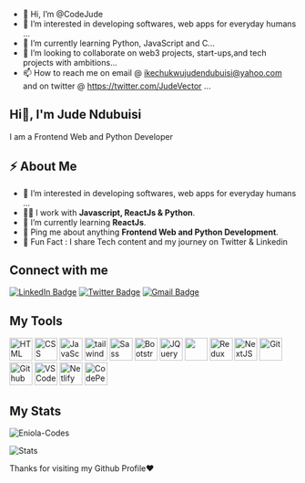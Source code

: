 - 👋 Hi, I’m @CodeJude
- 👀 I’m interested in developing softwares, web apps  for everyday humans ...
- 🌱 I’m currently learning Python, JavaScript and C...
- 💞️ I’m looking to collaborate on web3 projects, start-ups,and tech projects with ambitions...
- 📫 How to reach me on email @ ikechukwujudendubuisi@yahoo.com and on twitter @ https://twitter.com/JudeVector ...

<!---
CodeJude/CodeJude is a ✨ special ✨ repository because its `README.md` (this file) appears on your GitHub profile.
You can click the Preview link to take a look at your changes.
--->


<h2>Hi👋, I'm Jude Ndubuisi</h2>
<p>I am a Frontend Web and Python Developer </p>



<h2>⚡️ About Me</h2>

<ul>
  <li>💞 I’m interested in developing softwares, web apps  for everyday humans ... </li>
  <li>👨‍💻 I work with <strong>Javascript, ReactJs & Python</strong>.</li>
  <li>🔭 I’m currently learning <strong>ReactJs</strong>. </li>
  <li>💬 Ping me about anything <strong>Frontend Web and Python Development</strong>.</li>
<li>🎉 Fun Fact : I share Tech content and my journey on Twitter & Linkedin</li>
</ul>

<h2>Connect with me</h3>
<p><a href="https://www.linkedin.com/in/judendubuisi/"><img src="https://img.shields.io/badge/-Jude%20Ndubuisi%20-blue?style=plastic&amp;labelColor=blue&amp;logo=LinkedIn&amp;link=www.linkedin.com/in/jude-ndubuisi-687023219" alt="LinkedIn Badge"></a> 
  <a href="https://twitter.com/EniolaCodes/"><img src="https://img.shields.io/badge/-EniolaCodes-informational?style=plastic&amp;labelColor=informational&amp;logo=Twitter&amp;link=https://twitter.com/Dev_180Memes" alt="Twitter Badge"></a>
  <a href="mailto:eniolacodes1@gmail.com"><img src="https://img.shields.io/badge/-Eniola%20Codes-fff?style=plastic&amp;labelColor=fff&amp;logo=Gmail&amp;link=mailto:adeoluwaagbakosi@gmail.com" alt="Gmail Badge"></a></p>


<h2> My Tools </h2>
<p align="left">
    <img src="https://cdn.jsdelivr.net/gh/devicons/devicon/icons/html5/html5-original.svg" alt="HTML" height="40" width="40" />
  <img src="https://cdn.jsdelivr.net/gh/devicons/devicon/icons/css3/css3-original.svg" alt="CSS" height="40" width="40"/>
 
  <img src="https://cdn.jsdelivr.net/gh/devicons/devicon/icons/javascript/javascript-original.svg" alt="JavaScript" height="40" width="40"/>
    <img src="https://www.vectorlogo.zone/logos/tailwindcss/tailwindcss-icon.svg" alt="tailwind" width="40" height="40"/> 
<!--    <img src="https://cdn.jsdelivr.net/gh/devicons/devicon/icons/typescript/typescript-original.svg" alt="TypeScript" height="40" width="40"/> -->
   <img src="https://cdn.jsdelivr.net/gh/devicons/devicon/icons/sass/sass-original.svg" alt="Sass" height="40" width="40"/>
  <img src="https://cdn.jsdelivr.net/gh/devicons/devicon/icons/bootstrap/bootstrap-original.svg" alt="Bootstrap" height="40" width="40"/>
   <img src="https://cdn.jsdelivr.net/gh/devicons/devicon/icons/jquery/jquery-original.svg" alt="JQuery" height="40" width="40"/>
  <img src="https://cdn.jsdelivr.net/gh/devicons/devicon/icons/react/react-original.svg" ait="React" height="40" width="40" />
   <img src="https://cdn.jsdelivr.net/gh/devicons/devicon/icons/redux/redux-original.svg" alt="Redux" height="40" width="40"/>
    <img src="https://cdn.jsdelivr.net/gh/devicons/devicon/icons/nextjs/nextjs-original.svg" alt="NextJS" height="40" width="40"/>
  <img src="https://cdn.jsdelivr.net/gh/devicons/devicon/icons/git/git-original.svg" alt="Git" height="40" width="40"/>
  <img src="https://cdn.jsdelivr.net/gh/devicons/devicon/icons/github/github-original.svg" alt="Github" height="40" width="40"/>
  <img src="https://cdn.jsdelivr.net/gh/devicons/devicon/icons/vscode/vscode-original.svg" alt="VSCode" height="40" width="40"/>
  <img src="https://cdn.jsdelivr.net/gh/devicons/devicon/icons/heroku/heroku-original.svg" alt="Netlify" height="40" width="40"/>
            <img src="https://cdn.jsdelivr.net/gh/devicons/devicon/icons/codepen/codepen-plain.svg"  alt="CodePen" height="40" width="40"/>
        
</p>


<!-- <p><img align="left" src="https://github-readme-stats.vercel.app/api/top-langs?username=Eniola-Codes&show_icons=true&locale=en&layout=compact" alt="Eniola-Codes" /></p> -->
<h2> My Stats </h2>
<p><img align="center" src="https://github-readme-streak-stats.herokuapp.com/?user=Eniola-Codes&" alt="Eniola-Codes" /></p>

<img src="https://github-readme-stats.vercel.app/api?username=Eniola-Codes&show_icons=true&hide_border=true" alt="Stats" />

<p> Thanks for visiting my Github Profile❤️ </p>
